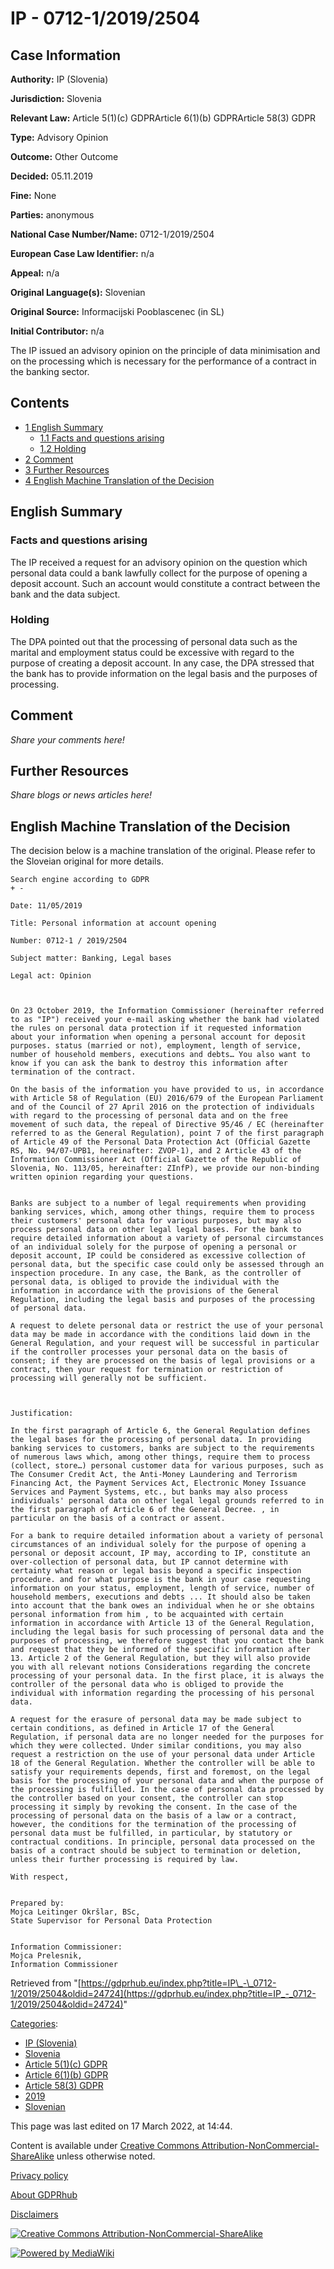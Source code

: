 # IP - 0712-1/2019/2504

## Case Information

**Authority:** IP (Slovenia)

**Jurisdiction:** Slovenia

**Relevant Law:** Article 5(1)(c) GDPRArticle 6(1)(b) GDPRArticle 58(3) GDPR

**Type:** Advisory Opinion

**Outcome:** Other Outcome

**Decided:** 05.11.2019

**Fine:** None

**Parties:** anonymous

**National Case Number/Name:** 0712-1/2019/2504

**European Case Law Identifier:** n/a

**Appeal:** n/a

**Original Language(s):** Slovenian

**Original Source:** Informacijski Pooblascenec (in SL)

**Initial Contributor:** n/a

The IP issued an advisory opinion on the principle of data minimisation and on the processing which is necessary for the performance of a contract in the banking sector.

## Contents

*   [1 English Summary](#English_Summary)
    *   [1.1 Facts and questions arising](#Facts_and_questions_arising)
    *   [1.2 Holding](#Holding)
*   [2 Comment](#Comment)
*   [3 Further Resources](#Further_Resources)
*   [4 English Machine Translation of the Decision](#English_Machine_Translation_of_the_Decision)

## English Summary

### Facts and questions arising

The IP received a request for an advisory opinion on the question which personal data could a bank lawfully collect for the purpose of opening a deposit account. Such an account would constitute a contract between the bank and the data subject.

### Holding

The DPA pointed out that the processing of personal data such as the marital and employment status could be excessive with regard to the purpose of creating a deposit account. In any case, the DPA stressed that the bank has to provide information on the legal basis and the purposes of processing.

## Comment

_Share your comments here!_

## Further Resources

_Share blogs or news articles here!_

## English Machine Translation of the Decision

The decision below is a machine translation of the original. Please refer to the Sloveian original for more details.

```
Search engine according to GDPR
+ -                                    
    
Date: 11/05/2019
    
Title: Personal information at account opening
    
Number: 0712-1 / 2019/2504
    
Subject matter: Banking, Legal bases
    
Legal act: Opinion
         

        
On 23 October 2019, the Information Commissioner (hereinafter referred to as "IP") received your e-mail asking whether the bank had violated the rules on personal data protection if it requested information about your information when opening a personal account for deposit purposes. status (married or not), employment, length of service, number of household members, executions and debts… You also want to know if you can ask the bank to destroy this information after termination of the contract.
 
On the basis of the information you have provided to us, in accordance with Article 58 of Regulation (EU) 2016/679 of the European Parliament and of the Council of 27 April 2016 on the protection of individuals with regard to the processing of personal data and on the free movement of such data, the repeal of Directive 95/46 / EC (hereinafter referred to as the General Regulation), point 7 of the first paragraph of Article 49 of the Personal Data Protection Act (Official Gazette RS, No. 94/07-UPB1, hereinafter: ZVOP-1), and 2 Article 43 of the Information Commissioner Act (Official Gazette of the Republic of Slovenia, No. 113/05, hereinafter: ZInfP), we provide our non-binding written opinion regarding your questions.
 
 
Banks are subject to a number of legal requirements when providing banking services, which, among other things, require them to process their customers' personal data for various purposes, but may also process personal data on other legal legal bases. For the bank to require detailed information about a variety of personal circumstances of an individual solely for the purpose of opening a personal or deposit account, IP could be considered as excessive collection of personal data, but the specific case could only be assessed through an inspection procedure. In any case, the Bank, as the controller of personal data, is obliged to provide the individual with the information in accordance with the provisions of the General Regulation, including the legal basis and purposes of the processing of personal data.
 
A request to delete personal data or restrict the use of your personal data may be made in accordance with the conditions laid down in the General Regulation, and your request will be successful in particular if the controller processes your personal data on the basis of consent; if they are processed on the basis of legal provisions or a contract, then your request for termination or restriction of processing will generally not be sufficient.
 
 
 
Justification:
 
In the first paragraph of Article 6, the General Regulation defines the legal bases for the processing of personal data. In providing banking services to customers, banks are subject to the requirements of numerous laws which, among other things, require them to process (collect, store…) personal customer data for various purposes, such as The Consumer Credit Act, the Anti-Money Laundering and Terrorism Financing Act, the Payment Services Act, Electronic Money Issuance Services and Payment Systems, etc., but banks may also process individuals' personal data on other legal legal grounds referred to in the first paragraph of Article 6 of the General Decree. , in particular on the basis of a contract or assent.
 
For a bank to require detailed information about a variety of personal circumstances of an individual solely for the purpose of opening a personal or deposit account, IP may, according to IP, constitute an over-collection of personal data, but IP cannot determine with certainty what reason or legal basis beyond a specific inspection procedure. and for what purpose is the bank in your case requesting information on your status, employment, length of service, number of household members, executions and debts ... It should also be taken into account that the bank owes an individual when he or she obtains personal information from him , to be acquainted with certain information in accordance with Article 13 of the General Regulation, including the legal basis for such processing of personal data and the purposes of processing, we therefore suggest that you contact the bank and request that they be informed of the specific information after 13. Article 2 of the General Regulation, but they will also provide you with all relevant notions Considerations regarding the concrete processing of your personal data. In the first place, it is always the controller of the personal data who is obliged to provide the individual with information regarding the processing of his personal data.
 
A request for the erasure of personal data may be made subject to certain conditions, as defined in Article 17 of the General Regulation, if personal data are no longer needed for the purposes for which they were collected. Under similar conditions, you may also request a restriction on the use of your personal data under Article 18 of the General Regulation. Whether the controller will be able to satisfy your requirements depends, first and foremost, on the legal basis for the processing of your personal data and when the purpose of the processing is fulfilled. In the case of personal data processed by the controller based on your consent, the controller can stop processing it simply by revoking the consent. In the case of the processing of personal data on the basis of a law or a contract, however, the conditions for the termination of the processing of personal data must be fulfilled, in particular, by statutory or contractual conditions. In principle, personal data processed on the basis of a contract should be subject to termination or deletion, unless their further processing is required by law.
 
With respect,
 
 
Prepared by:
Mojca Leitinger Okršlar, BSc,
State Supervisor for Personal Data Protection
 
 
Information Commissioner:
Mojca Prelesnik,
Information Commissioner

```

Retrieved from "[https://gdprhub.eu/index.php?title=IP\_-\_0712-1/2019/2504&oldid=24724](https://gdprhub.eu/index.php?title=IP_-_0712-1/2019/2504&oldid=24724)"

[Categories](/index.php?title=Special:Categories "Special:Categories"):

*   [IP (Slovenia)](/index.php?title=Category:IP_\(Slovenia\) "Category:IP (Slovenia)")
*   [Slovenia](/index.php?title=Category:Slovenia "Category:Slovenia")
*   [Article 5(1)(c) GDPR](/index.php?title=Category:Article_5\(1\)\(c\)_GDPR "Category:Article 5(1)(c) GDPR")
*   [Article 6(1)(b) GDPR](/index.php?title=Category:Article_6\(1\)\(b\)_GDPR "Category:Article 6(1)(b) GDPR")
*   [Article 58(3) GDPR](/index.php?title=Category:Article_58\(3\)_GDPR "Category:Article 58(3) GDPR")
*   [2019](/index.php?title=Category:2019 "Category:2019")
*   [Slovenian](/index.php?title=Category:Slovenian "Category:Slovenian")

This page was last edited on 17 March 2022, at 14:44.

Content is available under [Creative Commons Attribution-NonCommercial-ShareAlike](https://creativecommons.org/licenses/by-nc-sa/4.0/) unless otherwise noted.

[Privacy policy](/index.php?title=GDPRhub:Privacy_policy)

[About GDPRhub](/index.php?title=GDPRhub:About)

[Disclaimers](/index.php?title=GDPRhub:General_disclaimer)

[![Creative Commons Attribution-NonCommercial-ShareAlike](/resources/assets/licenses/cc-by-nc-sa.png)](https://creativecommons.org/licenses/by-nc-sa/4.0/)

[![Powered by MediaWiki](/resources/assets/poweredby_mediawiki_88x31.png)](https://www.mediawiki.org/)